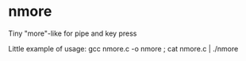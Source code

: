 # nmore
Tiny "more"-like for pipe and key press

Little example of usage: gcc nmore.c -o nmore  ; cat nmore.c | ./nmore 


